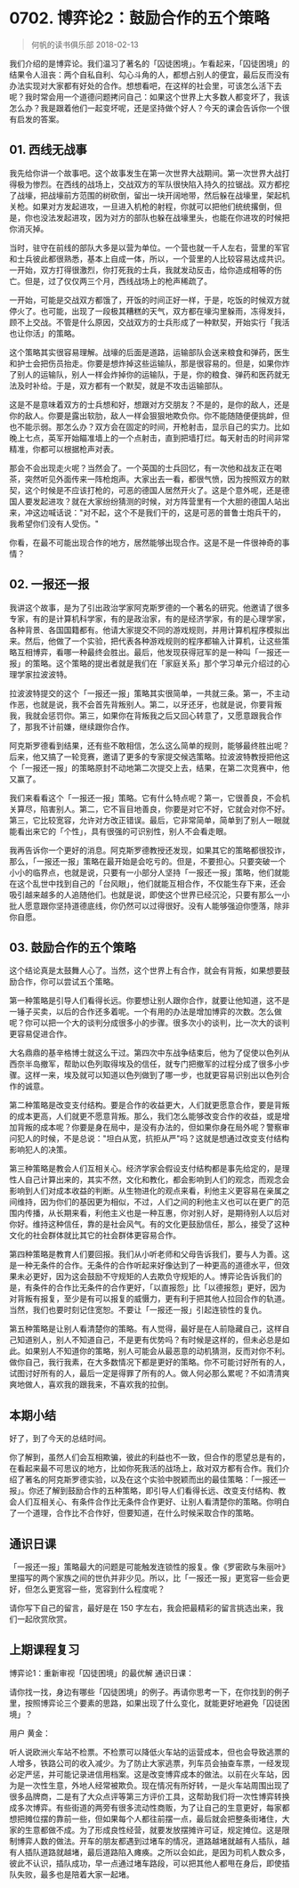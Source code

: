 # 0702. 博弈论2：鼓励合作的五个策略
> 何帆的读书俱乐部
2018-02-13

我们介绍的是博弈论。我们温习了著名的「囚徒困境」。乍看起来，「囚徒困境」的结果令人沮丧：两个自私自利、勾心斗角的人，都想占别人的便宜，最后反而没有办法实现对大家都有好处的合作。想想看吧，在这样的社会里，可该怎么活下去呢？我时常会用一个道德问题拷问自己：如果这个世界上大多数人都变坏了，我该怎么办？我是跟着他们一起变坏呢，还是坚持做个好人？今天的课会告诉你一个很有启发的答案。

## 01. 西线无战事

我先给你讲一个故事吧。这个故事发生在第一次世界大战期间。第一次世界大战打得极为惨烈。在西线的战场上，交战双方的军队很快陷入持久的拉锯战。双方都挖了战壕，把战壕前方范围的树砍倒，留出一块开阔地带，然后躲在战壕里，架起机关枪。如果对方发起进攻，一旦进入机枪的射程，你就可以把他们统统撂倒，但是，你也没法发起进攻，因为对方的部队也躲在战壕里头，也能在你进攻的时候把你消灭掉。

当时，驻守在前线的部队大多是以营为单位。一个营也就一千人左右，营里的军官和士兵彼此都很熟悉，基本上自成一体，所以，一个营里的人比较容易达成共识。一开始，双方打得很激烈，你打死我的士兵，我就发动反击，给你造成相等的伤亡。但是，过了仅仅两三个月，西线战场上的枪声稀疏了。

一开始，可能是交战双方都饿了，开饭的时间正好一样，于是，吃饭的时候双方就停火了。也可能，出现了一段极其糟糕的天气，双方都在壕沟里躲雨，冻得发抖，顾不上交战。不管是什么原因，交战双方的士兵形成了一种默契，开始实行「我活也让你活」的策略。

这个策略其实很容易理解。战壕的后面是道路，运输部队会送来粮食和弹药，医生和护士会把伤员抬走。你要是想炸掉这些运输队，那是很容易的。但是，如果你炸了别人的运输队，别人一样会炸掉你的运输队，于是，你的粮食、弹药和医药就无法及时补给。于是，双方都有一个默契，就是不攻击运输部队。

这是不是意味着双方的士兵想和好，想跟对方交朋友？不是的，是你的敌人，还是你的敌人。你要是露出软肋，敌人一样会狠狠地欺负你。你不能随随便便挑衅，但也不能示弱。那怎么办？双方会在固定的时间，开枪射击，显示自己的实力。比如晚上七点，英军开始瞄准墙上的一个点射击，直到把墙打烂。每天射击的时间非常精准，你都可以根据枪声对表。

那会不会出现走火呢？当然会了。一个英国的士兵回忆，有一次他和战友正在喝茶，突然听见外面传来一阵枪炮声。大家出去一看，都很气愤，因为按照双方的默契，这个时候是不应该打枪的，可恶的德国人居然开火了。这是个意外呢，还是德国人要发起进攻？就在大家纷纷猜测的时候，对方阵营里有一个大胆的德国人站出来，冲这边喊话说："对不起，这个不是我们干的，这是可恶的普鲁士炮兵干的，我希望你们没有人受伤。"

你看，在最不可能出现合作的地方，居然能够出现合作。这是不是一件很神奇的事情？

## 02. 一报还一报

我讲这个故事，是为了引出政治学家阿克斯罗德的一个著名的研究。他邀请了很多专家，有的是计算机科学家，有的是政治家，有的是经济学家，有的是心理学家，各种背景、各国国籍都有。他请大家提交不同的游戏规则，并用计算机程序模拟出来。然后，他做了一个实验，把代表各种游戏规则的程序都输入计算机，让这些策略互相博弈，看哪一种最终会胜出。最后，他发现获得冠军的是一种叫「一报还一报」的策略。这个策略的提出者就是我们在「家庭关系」那个学习单元介绍过的心理学家拉波波特。

拉波波特提交的这个「一报还一报」策略其实很简单，一共就三条。第一，不主动作恶，也就是说，我不会首先背叛别人。第二，以牙还牙，也就是说，你要背叛我，我就会惩罚你。第三，如果你在背叛我之后又回心转意了，又愿意跟我合作了，那我不计前嫌，继续跟你合作。

阿克斯罗德看到结果，还有些不敢相信，怎么这么简单的规则，能够最终胜出呢？后来，他又搞了一轮竞赛，邀请了更多的专家提交候选策略。拉波波特教授把他这个「一报还一报」的策略原封不动地第二次提交上去，结果，在第二次竞赛中，他又赢了。

我们来看看这个「一报还一报」策略。它有什么特点呢？第一，它很善良，不会机关算尽，陷害别人。第二，它不盲目地善良，你要是对它不好，它就会对你不好。第三，它比较宽容，允许对方改正错误。最后，它非常简单，简单到了别人一眼就能看出来它的「个性」，具有很强的可识别性，别人不会看走眼。

我再告诉你一个更好的消息。阿克斯罗德教授还发现，如果其它的策略都很狡诈，那么，「一报还一报」策略在最开始是会吃亏的。但是，不要担心。只要突破一个小小的临界点，也就是说，只要有一小部分人坚持「一报还一报」策略，他们就能在这个乱世中找到自己的「台风眼」，他们就能互相合作，不仅能生存下来，还会吸引越来越多的人追随他们。也就是说，即使这个世界已经沉沦，只要有那么一小批人愿意跟你坚持道德底线，你仍然可以过得很好。没有人能够强迫你堕落，除非你自愿。

## 03. 鼓励合作的五个策略

这个结论真是太鼓舞人心了。当然，这个世界上有合作，就会有背叛，如果想要鼓励合作，你可以尝试五个策略。

第一种策略是引导人们看得长远。你要想让别人跟你合作，就要让他知道，这不是一锤子买卖，以后的合作还多着呢。一个有用的办法是增加博弈的次数。怎么做呢？你可以把一个大的谈判分成很多小的步骤。很多次小的谈判，比一次大的谈判更容易促进合作。

大名鼎鼎的基辛格博士就这么干过。第四次中东战争结束后，他为了促使以色列从西奈半岛撤军，帮助以色列取得埃及的信任，就专门把撤军的过程分成了很多小步骤。这样一来，埃及就可以知道以色列做到了哪一步，也就更容易识别出以色列合作的诚意。

第二种策略是改变支付结构。要是合作的收益更大，人们就更愿意合作，要是背叛的成本更高，人们就更不愿意背叛。那么，我们怎么能够改变合作的收益，或是增加背叛的成本呢？你要是身在局中，是没有办法的，但如果你身在局外呢？警察审问犯人的时候，不是总说："坦白从宽，抗拒从严"吗？这就是想通过改变支付结构影响犯人的决策。

第三种策略是教会人们互相关心。经济学家会假设支付结构都是事先给定的，是理性人自己计算出来的，其实不然，文化和教化，都会影响到人们的观念，而观念会影响到人们对成本收益的判断。从生物进化的观点来看，利他主义更容易在亲属之间维持，因为你们的基因更为相似，不过，人们之间的利他主义也可以在更广的范围内传播，从长期来看，利他主义也是一种互惠，你对别人好，是期待别人以后对你好。维持这种信任，靠的是社会风气。有的文化更鼓励信任，那么，接受了这种文化的社会群体就比其它的社会群体更容易合作。

第四种策略是教育人们要回报。我们从小听老师和父母告诉我们，要与人为善。这是一种无条件的合作。无条件的合作听起来好像达到了一种更高的道德水平，但效果未必更好，因为这会鼓励不守规矩的人去欺负守规矩的人。博弈论告诉我们的是，有条件的合作比无条件的合作更好，「以直报怨」比「以德报怨」更好，因为对背叛有报复，至少是有可以报复的威慑力，更有利于把其他人拉回合作的轨道。当然，我们也要时刻记住宽恕。不要让「一报还一报」引起连锁性的复仇。

第五种策略是让别人看清楚你的策略。有人觉得，最好是在人前隐藏自己，这样自己知道别人，别人不知道自己，不是更有优势吗？有时候是这样的，但未必总是如此。如果别人不知道你的策略，别人可能会从最恶意的动机猜测，反而对你不利。做你自己，我行我素，在大多数情况下都是更好的策略。你不可能讨好所有的人，试图讨好所有的人，最后一定是得罪了所有的人。做人何必那么累呢？不如清清爽爽地做人，喜欢我的跟我来，不喜欢我的拉倒。

## 本期小结

好了，到了今天的总结时间。

你了解到，虽然人们会互相欺骗，彼此的利益也不一致，但合作的愿望总是有的，在看起来最不可思议的地方，比如你死我活的战场上，敌对双方都有合作。我们介绍了著名的阿克斯罗德实验，以及在这个实验中脱颖而出的最佳策略：「一报还一报」。你还了解到鼓励合作的五种策略，即引导人们看得长远、改变支付结构、教会人们互相关心、有条件合作比无条件合作更好、让别人看清楚你的策略。你明白了一个道理，合作比不合作好，但要知道，在什么时候采取合作的策略。

## 通识日课

「一报还一报」策略最大的问题是可能触发连锁性的报复。像《罗密欧与朱丽叶》里描写的两个家族之间的世仇并非少见。所以，比「一报还一报」更宽容一些会更好，但怎么更宽容一些，宽容到什么程度呢？

请你写下自己的留言，最好是在 150 字左右，我会把最精彩的留言挑选出来，我们一起欣赏欣赏。

## 上期课程复习

博弈论1：重新审视「囚徒困境」的最优解
通识日课：

请你找一找，身边有哪些「囚徒困境」的例子。再请你思考一下，在你找到的例子里，按照博弈论三个要素的思路，如果出现了什么变化，就能更好地避免「囚徒困境」？

用户 黄金：

听人说欧洲火车站不检票。不检票可以降低火车站的运营成本，但也会导致逃票的人增多，铁路公司的收入减少。为了防止大家逃票，列车员会抽查车票，一经发现必定严惩，并可能记录进信用档案。这是改变博弈成本的做法。以前在火车站，因为是一次性生意，外地人经常被欺负。现在情况有所好转，一是火车站周围出现了很多品牌商，二是有了大众点评等第三方评价工具，这帮助我们将一次性博弈转换成多次博弈。有些街道的两旁有很多流动性商贩，为了让自己的生意更好，每家都想把摊位摆的靠前一些，但如果每个人都往前摆一点，最后就会把整条街堵住，大家的生意都做不成。为了形成良性经营，就要发放摆摊许可证，规定摊位。这是限制博弈人数的做法。开车的朋友都遇到过堵车的情况，道路越堵就越有人插队，越有人插队道路就越堵，最后道路陷入瘫痪。之所以会如此，是因为司机人数众多，彼此不认识，插队成功，早一点通过堵车路段，可以把其他人都甩在身后，即使插队失败，最多也是陪着大家一起堵。

